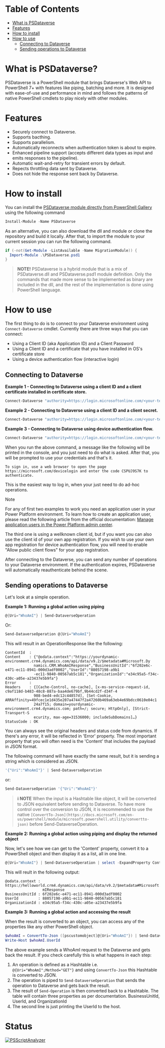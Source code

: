 # Table of Contents
* [What is PSDataverse](#what-is-psdataverse)
* [Features](#features)
* [How to install](#how-to-install)
* [How to use](#how-to-use)
  * [Connecting to Dataverse](#connecting-to-dataverse)
  * [Sending operations to Dataverse](#sending-operations-to-dataverse)

# What is PSDataverse?
PSDataverse is a PowerShell module that brings Dataverse's Web API to PowerShell 7+ with features like piping, batching and more. It is designed with ease-of-use and performance in mind and follows the patterns of native PowerShell cmdlets to play nicely with other modules.

# Features
* Securely connect to Dataverse.
* Supports bacthing.
* Supports parallelism.
* Automatically reconnects when authentication token is about to expire.
* Enhanced pipeline support (accepts different data types as input and emits responses to the pipeline).
* Automatic wait-and-retry for transient errors by default.
* Repects throttling data sent by Dataverse.
* Does not hide the response sent back by Dataverse.

# How to install
You can install the [PSDataverse module directly from PowerShell Gallery](https://www.powershellgallery.com/packages/PSDataverse) using the following command
```powershell
Install-Module -Name PSDataverse
```

As an alternative, you can also download the dll and module or clone the repository and build it locally. After that, to import the module to your current session you can run the following command.

```powershell
if (-not(Get-Module -ListAvailable -Name MigrationModule)) { 
  Import-Module .\PSDataverse.psd1
}
```

> **NOTE!**
> PSDataverse is a hybrid module that is a mix of PSDataverse.dll and PSDataverse.psd1 module definition. Only the commands that made more sense to be implemented as binary are included in the dll, and the rest of the implementation is done using PowerShell language.

# How to use
The first thing to do is to connect to your Dataverse environment using `Connect-Dataverse` cmdlet. Currently there are three ways that you can connect: 
* Using a Client ID (aka Application ID) and a Client Password
* Using a Client ID and a certificate that you have installed in OS's certificate store
* Using a device authentication flow (interactive login)

## Connecting to Dataverse

**Example 1 - Connecting to Dataverse using a client ID and a client certificate installed in certificate store.**
```powershell
Connect-Dataverse "authority=https://login.microsoftonline.com/<your-tenant-id>/oauth2/authorize;clientid=<your-client-id>;thumbprint=<thumbprint-of-your-certificate>;resource=https://<your-environment-name>.crm4.dynamics.com/"
```

**Example 2 - Connecting to Dataverse using a client ID and a client secret.**
```powershell
Connect-Dataverse "authority=https://login.microsoftonline.com/<your-tenant-id>/oauth2/authorize;clientid=<your-client-id>;clientsecret=<your-client-secret>;resource=https://<your-environment-name>.crm4.dynamics.com/"
```

**Example 3 - Connecting to Dataverse using device authentication flow.**
```powershell
Connect-Dataverse "authority=https://login.microsoftonline.com/<your-tenant-id>/oauth2/authorize;clientid=1950a258-227b-4e31-a9cf-717495945fc2;device=true;resource=https://<your-environment-name>.crm4.dynamics.com/" -InformationAction Continue
```
When you run the above command, a message like the following will be printed in the console, and you just need to do what is asked. After that, you will be prompted to use your credentials and that's it.
```
To sign in, use a web browser to open the page https://microsoft.com/devicelogin and enter the code CSPUJ9S7K to authenticate.
```
This is the easiest way to log in, when your just need to do ad-hoc operations.

> [!NOTE]
> 
> For any of first two examples to work you need an application user in your Power Platform environment. To learn how to create an application user, please read the following article from the official documentation: [Manage application users in the Power Platform admin center](https://docs.microsoft.com/en-us/power-platform/admin/manage-application-users).

The third one is using a wellknown client id, but if you want you can also use the client id of your own app registration. If you wish to use your own app registration for device authentication flow, you will need to enable "Allow public client flows" for your app registration. 

After connecting to the Dataverse, you can send any number of operations to your Dataverse environment. If the authentication expires, PSDataverse will automatically reauthenticate behind the scene. 

## Sending operations to Dataverse

Let's look at a simple operation.

**Example 1: Running a global action using piping**
 ```powershell
 @{Uri="WhoAmI"} | Send-DataverseOperation
 ```
 Or:
 ```powershell
 Send-DataverseOperation @{Uri="WhoAmI"}
 ```
 
This will result in an OperationResponse like the following:

```
ContentId  :
Content    : {"@odata.context":"https://yourdynamic-environment.crm4.dynamics.com/api/data/v9.2/$metadata#Microsoft.Dy
             namics.CRM.WhoAmIResponse","BusinessUnitId":"6f202e6c-e471-ec11-8941-000d3adf0002","UserId":"88057198-a9b1
             -ec11-9840-00567ab5c181","OrganizationId":"e34c95a5-f34c-430c-a05e-a23437e5b9fa"}
Error      :
Headers    : {[Cache-Control, no-cache], [x-ms-service-request-id, c9af118d-b483-48c8-887a-baa4de679bf,9b44cd2f-d34f-4
             908-bed4-edc12c44857d], [Set-Cookie, ARRAffinity=49fcec1e1d435e207a47447f2a47260b469a63eb4e69bdcc0610e04c1
             24a7f15; domain=yourdynamic-environment.crm4.dynamics.com; path=/; secure; HttpOnly], [Strict-Transport-S
             ecurity, max-age=31536000; includeSubDomains]…}
StatusCode : OK
```

You can always see the original headers and status code from dynamics. If there's any error, it will be reflected in 'Error' property. The most important property that you will often need is the 'Content' that includes the payload in JSON format.

The following command will have exactly the same result, but it is sending a string which is considered as JSON.
```powershell
'{"Uri":"WhoAmI"}' | Send-DataverseOperation
```
or:
```powershell
Send-DataverseOperation '{"Uri":"WhoAmI"}'
```


> **ℹ NOTE**
> When the input is a Hashtable like object, it will be converted to JSON equivalent before sending to Dataverse. To have more control over the conversion to JSON, it is recommended to use the native `[ConvertTo-Json](https://docs.microsoft.com/en-us/powershell/module/microsoft.powershell.utility/convertto-json)` before Send-DataverseOperation.

**Example 2: Running a global action using piping and display the returned object**

Now, let's see how we can get to the 'Content' property, convert it to a PowerShell object and then display it as a list, all in one line.

```powershell
@{Uri="WhoAmI"} | Send-DataverseOperation | select -ExpandProperty Content | ConvertFrom-Json | Format-List
```

This will reult in the following output:

```
@odata.context : https://helloworld.crm4.dynamics.com/api/data/v9.2/$metadata#Microsoft.Dynamics.CRM.WhoA
                 mIResponse
BusinessUnitId : 6f202e6c-e471-ec11-8941-000d3adf0002
UserId         : 88057198-a9b1-ec11-9840-00567ab5c181
OrganizationId : e34c95a5-f34c-430c-a05e-a23437e5b9fa
```

**Example 3: Running a global action and accessing the result**

When the result is converted to an object, you can access any of the properties like any other PowerShell object.

```powershell
$whoAmI = ConvertTo-Json ([pscustomobject]@{Uri="WhoAmI"}) | Send-DataverseOperation | ConvertFrom-Json
Write-Host $whoAmI.UserId
```
The above example sends a WhoAmI request to the Dataverse and gets back the result. If you check carefully this is what happens in each step:
1. An operation is defined as a Hashtable i.e. `@{Uri="WhoAmI";Method="GET"}` and using `ConvertTo-Json` this Hashtable is converted to JSON.
2. The operation is piped to `Send-DataverseOperation` that sends the operation to Dataverse and gets back the result.
3. The result of `Send-Operation` is then converted back to a Hashtable. The table will contain three properties as per documentation. BusinessUnitId, UserId, and OrganizationId
4. The second line is just printing the UserId to the host.

# Status

[![PSScriptAnalyzer](https://github.com/rezanid/PSDataverse/actions/workflows/powershell.yml/badge.svg)](https://github.com/rezanid/PSDataverse/actions/workflows/powershell.yml)
